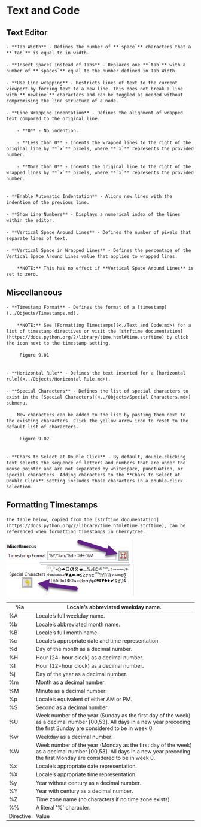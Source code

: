 
# Text and Code


 ## Text Editor

	- **Tab Width** - Defines the number of **`space`** characters that a **`tab`** is equal to in width.

	- **Insert Spaces Instead of Tabs** - Replaces one **`tab`** with a number of **`spaces`** equal to the number defined in Tab Width.

	- **Use Line wrapping** - Restricts lines of text to the current viewport by forcing text to a new line. This does not break a line with **`newline`** characters and can be toggled as needed without compromising the line structure of a node.

	- **Line Wrapping Indentation** - Defines the alignment of wrapped text compared to the original line.

		- **0** - No indention.

		- **Less than 0** - Indents the wrapped lines to the right of the original line by **`x`** pixels, where **`x`** represents the provided number.

		- **More than 0** - Indents the original line to the right of the wrapped lines by **`x`** pixels, where **`x`** represents the provided number.


	- **Enable Automatic Indentation** - Aligns new lines with the indention of the previous line.

	- **Show Line Numbers** - Displays a numerical index of the lines within the editor.

	- **Vertical Space Around Lines** - Defines the number of pixels that separate lines of text.

	- **Vertical Space in Wrapped Lines** - Defines the percentage of the Vertical Space Around Lines value that applies to wrapped lines.

		**NOTE:** This has no effect if **Vertical Space Around Lines** is set to zero.

 ## Miscellaneous

	- **Timestamp Format** - Defines the format of a [timestamp](../Objects/Timestamps.md).

		**NOTE:** See [Formatting Timestamps](<./Text and Code.md>) for a list of timestamp directives or visit the [strftime documentation](https://docs.python.org/2/library/time.html#time.strftime) by click the icon next to the timestamp setting.

		 Figure 9.01
		

	- **Horizontal Rule** - Defines the text inserted for a [horizontal rule](<../Objects/Horizontal Rule.md>).

	- **Special Characters** - Defines the list of special characters to exist in the [Special Characters](<../Objects/Special Characters.md>) submenu.
	
		New characters can be added to the list by pasting them next to the existing characters. Click the yellow arrow icon to reset to the default list of characters.

		 Figure 9.02
		

	- **Chars to Select at Double Click** - By default, double-clicking text selects the sequence of letters and numbers that are under the mouse pointer and are not separated by whitespace, punctuation, or special characters. Adding characters to the **Chars to Select at Double Click** setting includes those characters in a double-click selection.

 ## Formatting Timestamps

	The table below, copied from the [strftime documentation](https://docs.python.org/2/library/time.html#time.strftime), can be referenced when formatting timestamps in Cherrytree.

	

![unnamed_ec1b8ca1f91e4d4c9ff49b7889463e85](./unnamed_ec1b8ca1f91e4d4c9ff49b7889463e85.png)
![unnamed_4b0dbb418d5248f1942c3fe860e7a113](./unnamed_4b0dbb418d5248f1942c3fe860e7a113.png)

| %a<br> | Locale’s abbreviated weekday name.<br> |
| --- | --- |
| %A<br> | Locale’s full weekday name.<br> |
| %b<br> | Locale’s abbreviated month name.<br> |
| %B<br> | Locale’s full month name.<br> |
| %c<br> | Locale’s appropriate date and time representation.<br> |
| %d<br> | Day of the month as a decimal number.<br> |
| %H<br> | Hour (24-hour clock) as a decimal number.<br> |
| %I<br> | Hour (12-hour clock) as a decimal number.<br> |
| %j<br> | Day of the year as a decimal number.<br> |
| %m<br> | Month as a decimal number.<br> |
| %M<br> | Minute as a decimal number.<br> |
| %p<br> | Locale’s equivalent of either AM or PM.<br> |
| %S<br> | Second as a decimal number.<br> |
| %U<br> | Week number of the year (Sunday as the first day of the week) as a decimal number [00,53]. All days in a new year preceding the first Sunday are considered to be in week 0.<br> |
| %w<br> | Weekday as a decimal number.<br> |
| %W<br> | Week number of the year (Monday as the first day of the week) as a decimal number [00,53]. All days in a new year preceding the first Monday are considered to be in week 0.<br> |
| %x<br> | Locale’s appropriate date representation.<br> |
| %X<br> | Locale’s appropriate time representation.<br> |
| %y<br> | Year without century as a decimal number.<br> |
| %Y<br> | Year with century as a decimal number.<br> |
| %Z<br> | Time zone name (no characters if no time zone exists).<br> |
| %%<br> | A literal '%' character.<br> |
| Directive | Value |
